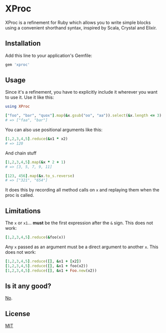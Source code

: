 # XProc

XProc is a refinement for Ruby which allows you to write simple blocks using a
convenient shorthand syntax, inspired by Scala, Crystal and Elixir.

## Installation

Add this line to your application's Gemfile:

```ruby
gem 'xproc'
```

## Usage

Since it's a refinement, you have to explicitly include it wherever you want to
use it. Use it like this:

``` ruby
using XProc

["foo", "bar", "quox"].map(&x.gsub("oo", "aa")).select(&x.length <= 3)
# => ["faa", "bar"]
```

You can also use positional arguments like this:

``` ruby
[1,2,3,4,5].reduce(&x1 * x2)
# => 120
```

And chain stuff

``` ruby
[1,2,3,4,5].map(&x * 2 + 1)
# => [3, 5, 7, 9, 11]

[123, 456].map(&x.to_s.reverse)
# => ["321", "654"]
```

It does this by recording all method calls on `x` and replaying them when the
proc is called.

## Limitations

The `x` or `x1`... **must** be the first expression after the `&` sign. This does not
work:

``` ruby
[1,2,3,4,5].reduce(&foo(x))
```

Any `x` passed as an argument must be a direct argument to another `x`. This does not
work:

``` ruby
[1,2,3,4,5].reduce([], &x1 + [x2])
[1,2,3,4,5].reduce([], &x1 + foo(x2))
[1,2,3,4,5].reduce([], &x1 + Foo.new(x2))
```

## Is it any good?

[No](https://news.ycombinator.com/item?id=3067434).

## License

[MIT](License.txt)
